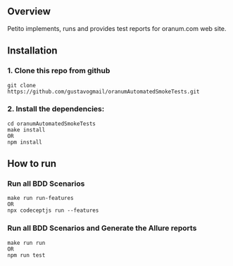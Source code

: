 ## Overview

Petito implements, runs and provides test reports for oranum.com web site.



## Installation
### 1. Clone this repo from github
    git clone https://github.com/gustavogmail/oranumAutomatedSmokeTests.git
### 2. Install the dependencies:
    cd oranumAutomatedSmokeTests
    make install
    OR
    npm install



## How to run
### Run all BDD Scenarios
    make run run-features
    OR
    npx codeceptjs run --features

### Run all BDD Scenarios and Generate the Allure reports
    make run run
    OR
    npm run test

